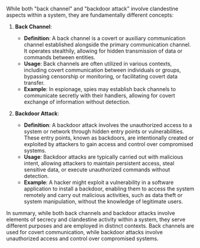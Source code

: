 While both "back channel" and "backdoor attack" involve clandestine aspects within a system, they are fundamentally different concepts:

1. **Back Channel**:
   - **Definition**: A back channel is a covert or auxiliary communication channel established alongside the primary communication channel. It operates stealthily, allowing for hidden transmission of data or commands between entities.
   - **Usage**: Back channels are often utilized in various contexts, including covert communication between individuals or groups, bypassing censorship or monitoring, or facilitating covert data transfer.
   - **Example**: In espionage, spies may establish back channels to communicate secretly with their handlers, allowing for covert exchange of information without detection.

2. **Backdoor Attack**:
   - **Definition**: A backdoor attack involves the unauthorized access to a system or network through hidden entry points or vulnerabilities. These entry points, known as backdoors, are intentionally created or exploited by attackers to gain access and control over compromised systems.
   - **Usage**: Backdoor attacks are typically carried out with malicious intent, allowing attackers to maintain persistent access, steal sensitive data, or execute unauthorized commands without detection.
   - **Example**: A hacker might exploit a vulnerability in a software application to install a backdoor, enabling them to access the system remotely and carry out malicious activities, such as data theft or system manipulation, without the knowledge of legitimate users.

In summary, while both back channels and backdoor attacks involve elements of secrecy and clandestine activity within a system, they serve different purposes and are employed in distinct contexts. Back channels are used for covert communication, while backdoor attacks involve unauthorized access and control over compromised systems.